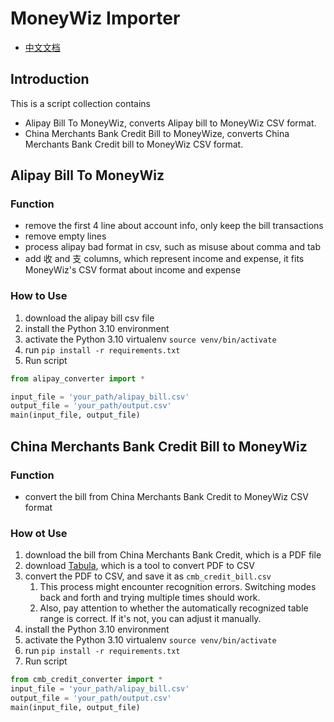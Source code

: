 # MoneyWiz Importer
- [中文文档](https://github.com/lxy1992/alipay_moneywiz_importer/blob/master/README_CN.md)

## Introduction
This is a script collection contains 
- Alipay Bill To MoneyWiz, converts Alipay bill to MoneyWiz CSV format.
- China Merchants Bank Credit Bill to MoneyWize, converts China Merchants Bank Credit bill to MoneyWiz CSV format.

## Alipay Bill To MoneyWiz
### Function
- remove the first 4 line about account info, only keep the bill transactions
- remove empty lines
- process alipay bad format in csv, such as misuse about comma and tab
- add 收 and 支 columns, which represent income and expense, it fits MoneyWiz's CSV format about income and expense

### How to Use
1. download the alipay bill csv file
2. install the Python 3.10 environment
3. activate the Python 3.10 virtualenv ```source venv/bin/activate```
4. run
```pip install -r requirements.txt```
5. Run script

```python
from alipay_converter import *

input_file = 'your_path/alipay_bill.csv'
output_file = 'your_path/output.csv'
main(input_file, output_file)
```

## China Merchants Bank Credit Bill to MoneyWiz
### Function
- convert the bill from China Merchants Bank Credit to MoneyWiz CSV format

### How ot Use
1. download the bill from China Merchants Bank Credit, which is a PDF file
2. download [Tabula](https://tabula.technology/), which is a tool to convert PDF to CSV
3. convert the PDF to CSV, and save it as ```cmb_credit_bill.csv```
   1. This process might encounter recognition errors. Switching modes back and forth and trying multiple times should work.
   2. Also, pay attention to whether the automatically recognized table range is correct. If it's not, you can adjust it manually.
4. install the Python 3.10 environment
5. activate the Python 3.10 virtualenv ```source venv/bin/activate```
6. run
```pip install -r requirements.txt```
7. Run script

```python
from cmb_credit_converter import *
input_file = 'your_path/alipay_bill.csv'
output_file = 'your_path/output.csv'
main(input_file, output_file)
```


